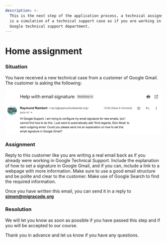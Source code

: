 ```yaml
---
description: >-
  This is the next step of the application process, a technical assignment. It
  is a simulation of a technical support case as if you are working in the
  Google technical support department.
---
```


# Home assignment

### **Situation**

You have received a new technical case from a customer of Google Gmail. The customer is asking the following:

![](../../../.gitbook/assets/jjj.jpg)

### **Assignment**

Reply to this customer like you are writing a real email back as if you already were working in Google Technical Support. Include the explanation of how to set a signature in Google Gmail, and if you can, include a link to a webpage with more information. Make sure to use a good email structure and be polite and clear to the customer. Make use of Google Search to find the required information.

Once you have written this email, you can send it in a reply to **simon@migracode.org**

### **Resolution**

We will let you know as soon as possible if you have passed this step and if you will be accepted to our course.&#x20;

Thank you in advance and let us know if you have any questions.
